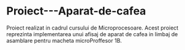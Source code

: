# Proiect---Aparat-de-cafea
Proiect realizat in cadrul cursului de Microprocesoare.
Acest proiect reprezinta implementarea unui afisaj de aparat de cafea in limbaj de asamblare pentru macheta microProffesor 1B. 
